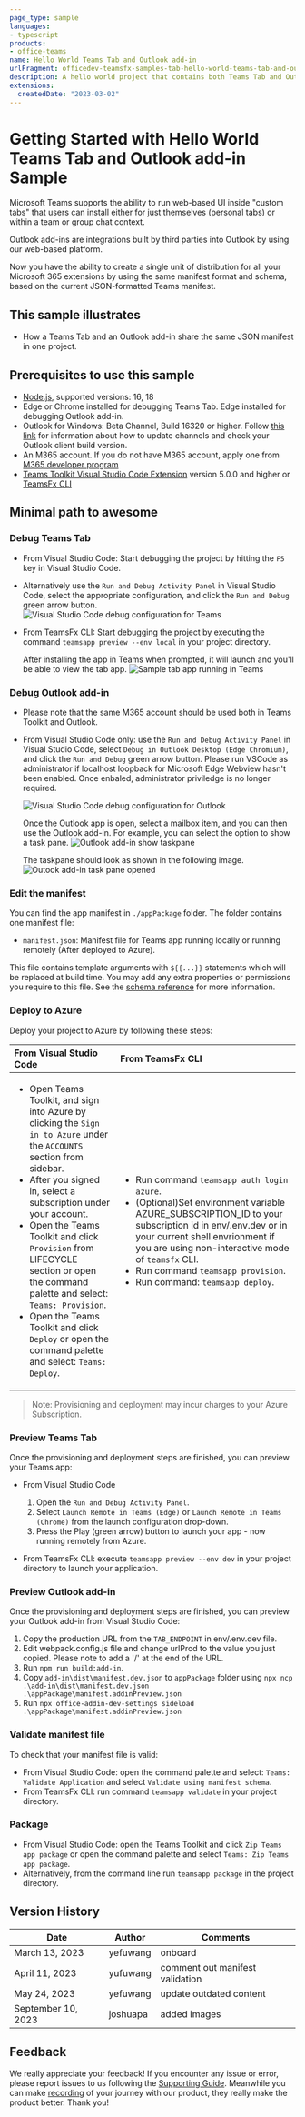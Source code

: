 ```yaml
---
page_type: sample
languages:
- typescript
products:
- office-teams
name: Hello World Teams Tab and Outlook add-in
urlFragment: officedev-teamsfx-samples-tab-hello-world-teams-tab-and-outlook-add-in
description: A hello world project that contains both Teams Tab and Outlook add-in capability.
extensions:
  createdDate: "2023-03-02"
---
```

# Getting Started with Hello World Teams Tab and Outlook add-in Sample

Microsoft Teams supports the ability to run web-based UI inside "custom tabs" that users can install either for just themselves (personal tabs) or within a team or group chat context.

Outlook add-ins are integrations built by third parties into Outlook by using our web-based platform.

Now you have the ability to create a single unit of distribution for all your Microsoft 365 extensions by using the same manifest format and schema, based on the current JSON-formatted Teams manifest.

## This sample illustrates

- How a Teams Tab and an Outlook add-in share the same JSON manifest in one project.

## Prerequisites to use this sample

- [Node.js](https://nodejs.org/), supported versions: 16, 18
- Edge or Chrome installed for debugging Teams Tab. Edge installed for debugging Outlook add-in.
- Outlook for Windows: Beta Channel, Build 16320 or higher. Follow [this link](https://github.com/OfficeDev/TeamsFx/wiki/How-to-switch-Outlook-client-update-channel-and-verify-Outlook-client-build-version) for information about how to update channels and check your Outlook client build version.
- An M365 account. If you do not have M365 account, apply one from [M365 developer program](https://developer.microsoft.com/en-us/microsoft-365/dev-program)
- [Teams Toolkit Visual Studio Code Extension](https://aka.ms/teams-toolkit) version 5.0.0 and higher or [TeamsFx CLI](https://aka.ms/teamsfx-cli)

## Minimal path to awesome

### Debug Teams Tab

- From Visual Studio Code: Start debugging the project by hitting the `F5` key in Visual Studio Code.
- Alternatively use the `Run and Debug Activity Panel` in Visual Studio Code, select the appropriate configuration, and click the `Run and Debug` green arrow button.
![Visual Studio Code debug configuration for Teams](./images/teams-debug.PNG)
- From TeamsFx CLI: Start debugging the project by executing the command `teamsapp preview --env local` in your project directory.

   After installing the app in Teams when prompted, it will launch and you'll be able to view the tab app.
   ![Sample tab app running in Teams](./images/teams-tab-app.PNG)

### Debug Outlook add-in

- Please note that the same M365 account should be used both in Teams Toolkit and Outlook.
- From Visual Studio Code only: use the `Run and Debug Activity Panel` in Visual Studio Code, select `Debug in Outlook Desktop (Edge Chromium)`, and click the `Run and Debug` green arrow button. Please run VSCode as administrator if localhost loopback for Microsoft Edge Webview hasn't been enabled. Once enbaled, administrator priviledge is no longer required.

   ![Visual Studio Code debug configuration for Outlook](./images/outlook-debug.PNG)

   Once the Outlook app is open, select a mailbox item, and you can then use the Outlook add-in. For example, you can select the option to show a task pane.
   ![Outlook add-in show taskpane](./images/outlook-addin-open.PNG)

   The taskpane should look as shown in the following image.
   ![Outook add-in task pane opened](./images/outlook-addin-taskpane.PNG)

### Edit the manifest

You can find the app manifest in `./appPackage` folder. The folder contains one manifest file:

- `manifest.json`: Manifest file for Teams app running locally or running remotely (After deployed to Azure).

This file contains template arguments with `${{...}}` statements which will be replaced at build time. You may add any extra properties or permissions you require to this file. See the [schema reference](https://docs.microsoft.com/en-us/microsoftteams/platform/resources/schema/manifest-schema) for more information.

### Deploy to Azure

Deploy your project to Azure by following these steps:

| From Visual Studio Code                                                                                                                                                                                                                                                                                                                                                  | From TeamsFx CLI                                                                                                                                                                                                                    |
| :----------------------------------------------------------------------------------------------------------------------------------------------------------------------------------------------------------------------------------------------------------------------------------------------------------------------------------------------------------------------- | :---------------------------------------------------------------------------------------------------------------------------------------------------------------------------------------------------------------------------------- |
| <ul><li>Open Teams Toolkit, and sign into Azure by clicking the `Sign in to Azure` under the `ACCOUNTS` section from sidebar.</li> <li>After you signed in, select a subscription under your account.</li><li>Open the Teams Toolkit and click `Provision` from LIFECYCLE section or open the command palette and select: `Teams: Provision`.</li><li>Open the Teams Toolkit and click `Deploy` or open the command palette and select: `Teams: Deploy`.</li></ul> | <ul> <li>Run command `teamsapp auth login azure`.</li> <li>(Optional)Set environment variable AZURE_SUBSCRIPTION_ID to your subscription id in env/.env.dev or in your current shell envrionment if you are using non-interactive mode of `teamsfx` CLI.</li> <li> Run command `teamsapp provision`.</li> <li>Run command: `teamsapp deploy`. </li></ul> |

> Note: Provisioning and deployment may incur charges to your Azure Subscription.

### Preview Teams Tab

Once the provisioning and deployment steps are finished, you can preview your Teams app:

- From Visual Studio Code

  1. Open the `Run and Debug Activity Panel`.
  1. Select `Launch Remote in Teams (Edge)` or `Launch Remote in Teams (Chrome)` from the launch configuration drop-down.
  1. Press the Play (green arrow) button to launch your app - now running remotely from Azure.

- From TeamsFx CLI: execute `teamsapp preview --env dev` in your project directory to launch your application.

### Preview Outlook add-in

Once the provisioning and deployment steps are finished, you can preview your Outlook add-in from Visual Studio Code:

1. Copy the production URL from the `TAB_ENDPOINT` in env/.env.dev file.
2. Edit webpack.config.js file and change urlProd to the value you just copied. Please note to add a '/' at the end of the URL.
3. Run `npm run build:add-in`.
4. Copy `add-in\dist\manifest.dev.json` to `appPackage` folder using `npx ncp .\add-in\dist\manifest.dev.json .\appPackage\manifest.addinPreview.json`
5. Run `npx office-addin-dev-settings sideload .\appPackage\manifest.addinPreview.json`

### Validate manifest file

To check that your manifest file is valid:

- From Visual Studio Code: open the command palette and select: `Teams: Validate Application` and select `Validate using manifest schema`.
- From TeamsFx CLI: run command `teamsapp validate` in your project directory.

### Package

- From Visual Studio Code: open the Teams Toolkit and click `Zip Teams app package` or open the command palette and select `Teams: Zip Teams app package`.
- Alternatively, from the command line run `teamsapp package` in the project directory.

## Version History

|Date| Author| Comments|
|---|---|---|
|March 13, 2023| yefuwang | onboard |
|April 11, 2023 | yufuwang | comment out manifest validation |
|May 24, 2023 | yefuwang | update outdated content |
|September 10, 2023 | joshuapa | added images |

## Feedback

We really appreciate your feedback! If you encounter any issue or error, please report issues to us following the [Supporting Guide](https://github.com/OfficeDev/TeamsFx-Samples/blob/dev/SUPPORT.md). Meanwhile you can make [recording](https://aka.ms/teamsfx-record) of your journey with our product, they really make the product better. Thank you!